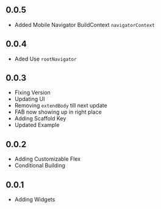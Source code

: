 ## 0.0.5

* Added Mobile Navigator BuildContext `navigatorContext`

## 0.0.4

* Aded Use `rootNavigator`

## 0.0.3

* Fixing Version
* Updating UI
* Removing `extendBody` till next update
* FAB now showing up in right place
* Adding Scaffold Key
* Updated Example

## 0.0.2

* Adding Customizable Flex
* Conditional Building

## 0.0.1

* Adding Widgets
